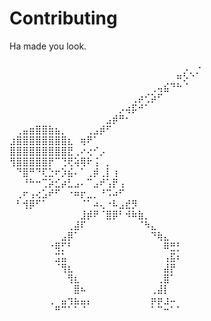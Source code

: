 # Contributing

Ha made you look.

⠀⠀⠀⠀⠀⠀⠀⠀⠀⠀⠀⠀⠀⠀⠀⠀⠀⠀⠀⠀⠀⠀⠀⠀⠀⠀⠀⢀⠀⠠
⠀⠀⠀⠀⠀⠀⠀⠀⠀⠀⠀⠀⠀⠀⠀⠀⠀⠀⠀⠀⠀⠀⠀⠀⠀⠀⠶⡣⠑⠁
⠀⠀⠀⠀⠀⠀⠀⠀⠀⠀⠀⠀⠀⠀⠀⠀⠀⠀⠀⠀⠀⠀⢀⢤⣮⠙⠓⠈⠀⠀
⠀⠀⠀⠀⠀⠀⠀⠀⠀⠀⠀⠀⠀⠀⠀⠀⠀⠀⠀⢀⡴⢊⡵⠋⠀⠀⠀⠀⠀⠀
⠀⠀⠀⠀⠀⠀⠀⠀⠀⠀⠀⠀⠀⠀⠀⠀⠀⡠⢴⡯⠚⠁⠀⠀⠀⠀⠀⠀⠀⠀
⠀⠀⠀⠀⠀⠀⠀⠀⠀⠀⠀⠀⠀⠀⠀⣠⡾⠛⠂⠀⠀⠀⠀⠀⠀⠀⠀⠀⠀⠀
⠀⢀⣤⣶⣿⣿⣷⣦⡀⠀⠀⠀⢀⣠⡾⠋⠀⠀⠀⠀⠀⠀⠀⠀⠀⠀⠀⠀⠀⠀
⣰⣿⣿⣿⣿⣿⣿⣿⣿⣆⠀⢶⠟⠁⠀⠀⠀⠀⠀⠀⠀⠀⠀⠀⠀⠀⠀⠀⠀⠀
⣿⣿⣿⣿⣿⣿⣿⣿⣿⣟⢀⠔⢔⠊⡠⠀⠀⠀⠀⠀⠀⠀⠀⠀⠀⠀⠀⠀⠀⠀
⢻⣿⣿⣿⣿⣿⡟⠉⢙⢟⢵⢿⠗⢨⠀⡀⠀⠀⠀⠀⠀⠀⠀⠀⠀⠀⠀⠀⠀⠀
⠀⠙⣿⠛⠙⢏⣑⠖⡱⣮⠄⠁⢀⡾⢀⡇⢰⠀⠀⠀⠀⠀⠀⠀⠀⠀⠀⠀⠀⠀
⠀⠀⠘⠓⠒⢉⡵⣊⡴⣃⣠⠄⠉⣠⠞⢡⡟⢠⠀⠀⠀⠀⠀⠀⠀⠀⠀⠀⠀⠀
⠀⢀⠖⢠⢔⣡⠞⠋⠀⠐⠶⡖⣀⡀⠘⠩⠴⠋⠀⠀⠀⠀⠀⠀⠀⠀⠀⠀⠀⠀
⠀⠃⢺⡿⠋⠁⠀⠀⠀⠀⠀⠈⠁⠴⢄⠐⠧⣠⣞⡻⠀⠀⠀⠀⠀⠀⠀⠀⠀⠀
⠀⠀⠀⠀⠀⠀⠀⠀⠀⠀⠀⣸⡾⠟⠈⣿⡿⠃⠺⠷⣷⡀⠀⠀⠀⠀⠀⠀⠀⠀
⠀⠀⠀⠀⠀⠀⠀⠀⠀⢀⣼⠏⠀⠀⠀⠀⠀⠀⠀⠀⠈⠳⣄⠀⠀⠀⠀⠀⠀⠀
⠀⠀⠀⠀⠀⠀⠀⠀⣠⡿⠁⠀⠀⠀⠀⠀⠀⠀⠀⠀⠀⠀⠙⢷⣄⠀⠀⠀⠀⠀
⠀⠀⠀⠀⠀⠀⠐⢿⡋⠃⠀⠀⠀⠀⠀⠀⠀⠀⠀⠀⠀⠀⠀⠀⠿⣛⡃⠀⠀⠀
⠀⠀⠀⠀⠀⠀⠀⣩⣥⠀⠀⠀⠀⠀⠀⠀⠀⠀⠀⠀⠀⠀⠀⠀⢠⣯⠆⠀⠀⠀
⠀⠀⠀⠀⠀⠀⠀⠈⢻⣆⠀⠀⠀⠀⠀⠀⠀⠀⠀⠀⠀⠀⠀⠀⣼⡟⠀⠀⠀⠀
⠀⠀⠀⠀⠀⠀⠀⠀⠀⢻⣆⠀⠀⠀⠀⠀⠀⠀⠀⠀⠀⠀⠀⢀⣿⠁⠀⠀⠀⠀
⠀⠀⠀⠀⠀⠀⠀⠀⠀⠀⣿⠦⠀⠀⠀⠀⠀⠀⠀⠀⠀⠀⢀⣼⡇⠀⠀⠀⠀⠀
⠀⠀⠀⠀⠀⠀⢀⠀⣤⢲⣦⣤⡄⠀⠀⠀⠀⠀⠀⠀⠀⠀⡶⡶⣰⠤⠀⠀⠀⠀
⠀⠀⠀⠀⠀⠀⠀⠛⠉⠁⠁⠈⠀⠀⠀⠀⠀⠀⠀⠀⠀⠀⠁⠉⠒⠁⠁⠀⠀⠀
